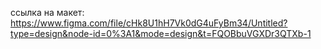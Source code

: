 ссылка на макет: https://www.figma.com/file/cHk8U1hH7Vk0dG4uFyBm34/Untitled?type=design&node-id=0%3A1&mode=design&t=FQOBbuVGXDr3QTXb-1
